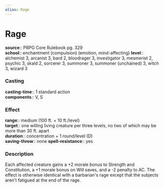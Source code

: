 ```yaml
---
alias: Rage
---
```


# Rage 

**source**:: PRPG Core Rulebook pg. 329  
**school**:: enchantment (compulsion) (emotion, mind-affecting)
**level**:: alchemist 3, arcanist 3, bard 2, bloodrager 3, investigator 3, mesmerist 2, psychic 3, skald 2, sorcerer 3, summoner 3, summoner (unchained) 3, witch 3, wizard 3

### Casting 

**casting-time**:: 1 standard action  
**components**:: V, S

### Effect 

**range**:: medium (100 ft. + 10 ft./level)  
**target**:: one willing living creature per three levels, no two of which may be more than 30 ft. apart  
**duration**:: concentration + 1 round/level (D)  
**saving-throw**:: none
**spell-resistance**:: yes

### Description 

Each affected creature gains a +2 morale bonus to Strength and Constitution, a +1 morale bonus on Will saves, and a -2 penalty to AC. The effect is otherwise identical with a barbarian's rage except that the subjects aren't fatigued at the end of the rage.
